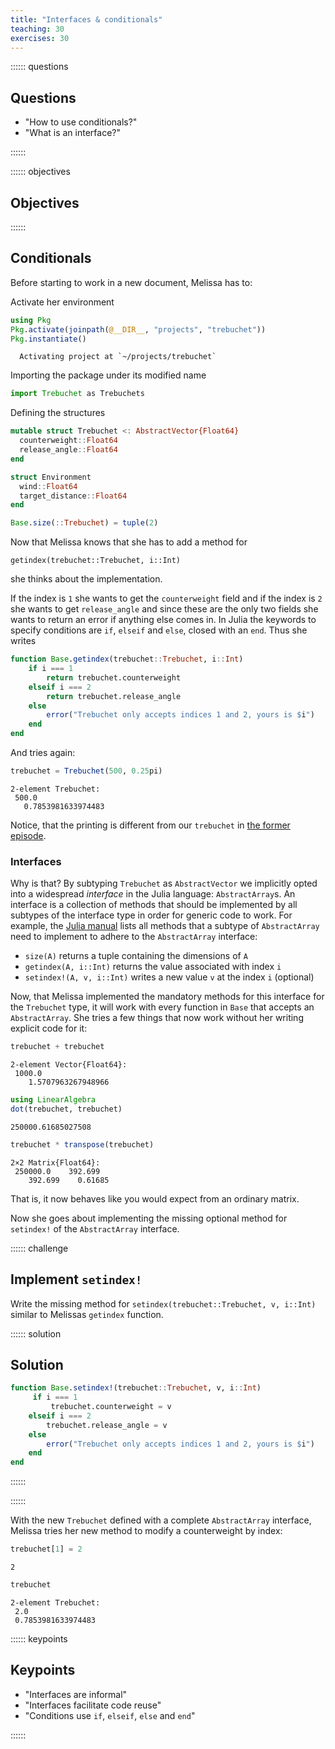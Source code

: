 ```yaml
---
title: "Interfaces & conditionals"
teaching: 30
exercises: 30
---
```


:::::: questions

## Questions

  - "How to use conditionals?"
  - "What is an interface?"

::::::

:::::: objectives

## Objectives


::::::

## Conditionals

Before starting to work in a new document, Melissa has to:

Activate her environment

````julia
using Pkg
Pkg.activate(joinpath(@__DIR__, "projects", "trebuchet"))
Pkg.instantiate()
````

````
  Activating project at `~/projects/trebuchet`

````

Importing the package under its modified name

````julia
import Trebuchet as Trebuchets
````

Defining the structures

````julia
mutable struct Trebuchet <: AbstractVector{Float64}
  counterweight::Float64
  release_angle::Float64
end

struct Environment
  wind::Float64
  target_distance::Float64
end

Base.size(::Trebuchet) = tuple(2)
````

Now that Melissa knows that she has to add a method for
````
getindex(trebuchet::Trebuchet, i::Int)
````
she thinks about the implementation.

If the index is `1` she wants to get the `counterweight` field and if the index is `2`
she wants to get `release_angle` and since these are the only two fields she
wants to return an error if anything else comes in.
In Julia the keywords to specify conditions are `if`, `elseif` and `else`,
closed with an `end`.
Thus she writes

````julia
function Base.getindex(trebuchet::Trebuchet, i::Int)
    if i === 1
        return trebuchet.counterweight
    elseif i === 2
        return trebuchet.release_angle
    else
        error("Trebuchet only accepts indices 1 and 2, yours is $i")
    end
end
````

And tries again:

````julia
trebuchet = Trebuchet(500, 0.25pi)
````

````output
2-element Trebuchet:
 500.0
   0.7853981633974483
````

Notice, that the printing is different from our `trebuchet` in [the former episode](03_Julia_type_system.md).

### Interfaces

Why is that?
By subtyping `Trebuchet` as `AbstractVector` we implicitly opted into
a widespread _interface_ in the Julia
language: `AbstractArray`s.
An interface is a collection of methods that should be implemented by all subtypes of the interface type in order for generic code to work.
For example, the [Julia manual](https://docs.julialang.org/en/v1/manual/interfaces/#man-interface-array) lists all methods that a subtype of
`AbstractArray` need to implement to adhere to the `AbstractArray` interface:

- `size(A)` returns a tuple containing the dimensions of `A`
- `getindex(A, i::Int)` returns the value associated with index `i`
- `setindex!(A, v, i::Int)` writes a new value `v` at the index `i` (optional)

Now, that Melissa implemented the mandatory methods for this interface for the `Trebuchet` type, it will work
with every function in `Base` that accepts an `AbstractArray`.
She tries a few things that now work without her writing explicit code for it:

````julia
trebuchet + trebuchet
````

````output
2-element Vector{Float64}:
 1000.0
    1.5707963267948966
````

````julia
using LinearAlgebra
dot(trebuchet, trebuchet)
````

````output
250000.61685027508
````

````julia
trebuchet * transpose(trebuchet)
````

````output
2×2 Matrix{Float64}:
 250000.0    392.699
    392.699    0.61685
````

That is, it now behaves like you would expect from an ordinary matrix.

Now she goes about implementing the missing optional method for `setindex!` of the `AbstractArray` interface.

:::::: challenge

## Implement `setindex!`

Write the missing method for `setindex(trebuchet::Trebuchet, v, i::Int)` similar to Melissas `getindex` function.

:::::: solution

## Solution

```julia
function Base.setindex!(trebuchet::Trebuchet, v, i::Int)
     if i === 1
         trebuchet.counterweight = v
    elseif i === 2
        trebuchet.release_angle = v
    else
        error("Trebuchet only accepts indices 1 and 2, yours is $i")
    end
end
```

::::::


::::::


With the new `Trebuchet` defined with a complete `AbstractArray` interface,
Melissa tries her new method to modify a counterweight by index:

````julia
trebuchet[1] = 2
````

````output
2
````

````julia
trebuchet
````

````output
2-element Trebuchet:
 2.0
 0.7853981633974483
````

:::::: keypoints

## Keypoints

  - "Interfaces are informal"
  - "Interfaces facilitate code reuse"
  - "Conditions use `if`, `elseif`, `else` and `end`"

::::::

